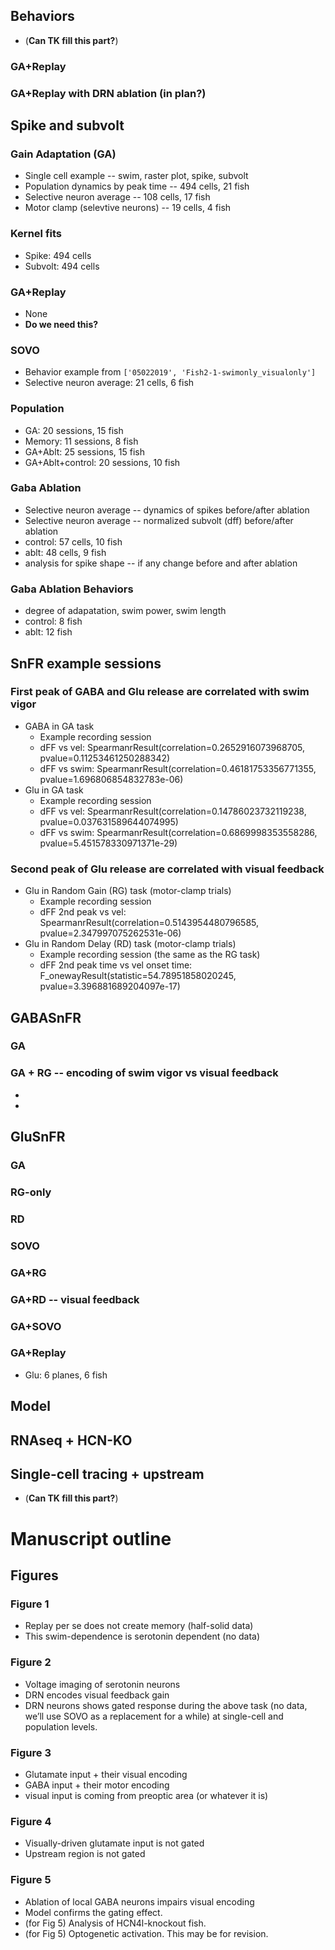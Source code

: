 ## Behaviors
* (**Can TK fill this part?**)

### GA+Replay
### GA+Replay with DRN ablation (in plan?)

## Spike and subvolt

### Gain Adaptation (GA)
* Single cell example -- swim, raster plot, spike, subvolt
* Population dynamics by peak time -- 494 cells, 21 fish
* Selective neuron average -- 108 cells, 17 fish
* Motor clamp (selevtive neurons) -- 19 cells, 4 fish

### Kernel fits
* Spike: 494 cells
* Subvolt: 494 cells

### GA+Replay
* None
* **Do we need this?**

### SOVO
* Behavior example from `['05022019', 'Fish2-1-swimonly_visualonly']`
* Selective neuron average: 21 cells, 6 fish

### Population
* GA: 20 sessions, 15 fish
* Memory: 11 sessions, 8 fish
* GA+Ablt: 25 sessions, 15 fish
* GA+Ablt+control: 20 sessions, 10 fish

### Gaba Ablation
* Selective neuron average -- dynamics of spikes before/after ablation
* Selective neuron average -- normalized subvolt (dff) before/after ablation
* control: 57 cells, 10 fish
* ablt: 48 cells, 9 fish
* analysis for spike shape -- if any change before and after ablation


### Gaba Ablation Behaviors
* degree of adapatation, swim power, swim length
* control: 8 fish
* ablt: 12 fish


## SnFR example sessions
### First peak of GABA and Glu release are correlated with swim vigor
* GABA in GA task
    * Example recording session
    * dFF vs vel: SpearmanrResult(correlation=0.2652916073968705, pvalue=0.11253461250288342)
    * dFF vs swim: SpearmanrResult(correlation=0.46181753356771355, pvalue=1.696806854832783e-06)
* Glu in GA task
    * Example recording session
    * dFF vs vel: SpearmanrResult(correlation=0.14786023732119238, pvalue=0.037631589644074995)
    * dFF vs swim: SpearmanrResult(correlation=0.6869998353558286, pvalue=5.451578330971371e-29)
    
### Second peak of Glu release are correlated with visual feedback
* Glu in Random Gain (RG) task (motor-clamp trials)
    * Example recording session
    * dFF 2nd peak vs vel: SpearmanrResult(correlation=0.5143954480796585, pvalue=2.347997075262531e-06)
* Glu in Random Delay (RD) task (motor-clamp trials)
    * Example recording session (the same as the RG task)
    * dFF 2nd peak time vs vel onset time: F_onewayResult(statistic=54.78951858020245, pvalue=3.396881689204097e-17)

## GABASnFR
### GA

### GA + RG -- encoding of swim vigor vs visual feedback
* 
* 

## GluSnFR
### GA
### RG-only
### RD
### SOVO
### GA+RG
### GA+RD -- visual feedback
### GA+SOVO
### GA+Replay
* Glu: 6 planes, 6 fish


## Model

## RNAseq + HCN-KO

## Single-cell tracing + upstream
* (**Can TK fill this part?**)


# Manuscript outline
## Figures
### Figure 1
* Replay per se does not create memory (half-solid data)
* This swim-dependence is serotonin dependent (no data)

### Figure 2
* Voltage imaging of serotonin neurons
* DRN encodes visual feedback gain
* DRN neurons shows gated response  during the above task (no data, we’ll use SOVO as a replacement for a while) at single-cell and population levels.

### Figure 3
* Glutamate input + their visual encoding
* GABA input + their motor encoding
* visual input is coming from preoptic area (or whatever it is)

### Figure 4
* Visually-driven glutamate input is not gated
* Upstream region is not gated

### Figure 5
* Ablation of local GABA neurons impairs visual encoding
* Model confirms the gating effect.
* (for Fig 5) Analysis of HCN4l-knockout fish.
* (for Fig 5) Optogenetic activation. This may be for revision.















